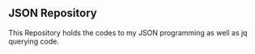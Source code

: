 JSON Repository
------------------------------------------
This Repository holds the codes to my JSON programming as well as jq querying code.
